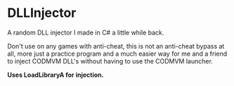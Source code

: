 # DLLInjector

A random DLL injector I made in C# a little while back.

Don't use on any games with anti-cheat, this is not an anti-cheat bypass at all, more just a practice program and a much easier way for me and a friend to inject CODMVM DLL's without having to use the CODMVM launcher.

**Uses LoadLibraryA for injection.**
